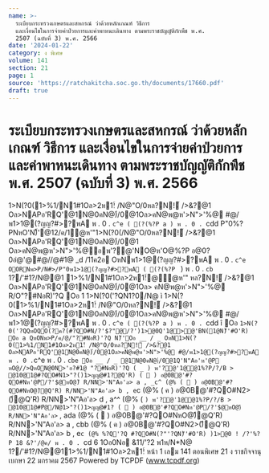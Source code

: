 ```yaml
---
name: >-
  ระเบียบกระทรวงเกษตรและสหกรณ์ ว่าด้วยหลักเกณฑ์ วิธีการ
  และเงื่อนไขในการจ่ายค่าป่วยการและค่าพาหนะเดินทาง ตามพระราชบัญญัติกักพืช พ.ศ.
  2507 (ฉบับที่ 3) พ.ศ. 2566
date: '2024-01-22'
category: ง พิเศษ
volume: 141
section: 21
page: 1
source: 'https://ratchakitcha.soc.go.th/documents/17660.pdf'
draft: true
---
```


# ระเบียบกระทรวงเกษตรและสหกรณ์ ว่าด้วยหลักเกณฑ์ วิธีการ และเงื่อนไขในการจ่ายค่าป่วยการและค่าพาหนะเดินทาง ตามพระราชบัญญัติกักพืช พ.ศ. 2507 (ฉบับที่ 3) พ.ศ. 2566

1>N(?0(1>%1/N1#1Oล>2ห1!์ /N@"O/0หล?N!์ />&?@1 Oล>NAPอ'RQ'@1N@0คN@)่/0@1Oล>คN@พ@ห'>N">'%@ #@/พ1>1@(?ญญ?#>?พA พ . 0 . `c^e ( (?(%?P a ) พ . 0 . `cdd P"0%?PNหO'N)็'@12/ค/1ํ@ห'"1>N(?0(/N@"O/0หล?N!์ />&?@1 Oล>NAPอ'RQ'@1N@0คN@)่/0@1 Oล>คN@พ@ห'>N">'%@อพ'?@'NO@ห'O@%?P อ@0?0อํ@'@#@//@#1@ _d /11ค2อ OหNพ1>1@(?ญญ?#>?พA พ . 0 . `c^e OORNพ>P/N#>/P"0พ1>1@(?ญญ?#>?พA ( (?(%?P ` ) พ . 0 . `cb` 1?/'#1?/N@@1 1>%1/N1#1Oล>2ห1!์@ํ@ห'" หล?N!์ />&?@1 Oล>NAPอ'RQ'@1N@0คN@)่/0@1Oล> คN@พ@ห'>N">'%@ R/O"?#NอR)'?Q Oอ 1 1>N(?0('?QN1?0/N@ ì 1>N(?0(1>%1/N1#1Oล>2ห1!์ /N@"O/0หล?N!์ />&?@1 Oล>NAPอ'RQ'@1N@0คN@)่/0@1Oล>คN@พ@ห'>N">'%@ #@/พ1>1@(?ญญ?#>?พA พ . 0 . `c^e ( (?(%?P a ) พ . 0 . `cdd î Oอ ` 1>N(?0('?QQหOQO(?ค?(#?QO#N/?'$?"@/?')1>@0Q'1@>@'BN(1@N)็'#O'R) Oอ a QหONพ>P/ค/@/"?#NอR)'?Q N)็'Oอ __ / _ OหN1>N(?0(1>%1/N1#1Oล>2ห1!์ /N@"O/0หล?N!์ />&?@1 Oล>NAPอ'RQ'@1N@0คN@)่/0@1Oล>คN@พ@ห'>N">'%@ #@/พ1>1@(?ญญ?#>?พA พ . 0 . `c^e พ . 0 . `cbe Oอ __ / _ @1N@0คN@)่/0@1Q'N"Aอ'ห'@P หO@//>QหON@0N>'อ?#1@ "?#NอR)'?Q ( _ ) พ'?@'1@@1%?P/?/B > @10@1@#?QO#N1>"?()1>ญญ@#1?@Q'R) (  ) อ@0B@'#?QO#Nห'@P/?'$@หO@)ี R/NN>'N"Aอ'ล> a , _c^ (@% (  ) อ@0B@'#?QO#NหO@)ี@Q'R) R/NN>'N"Aอ'ล> b , e`c (@% ( ค ) อ@0B@'#?QO#N2>()ี@Q'R) R/NN>'N"Aอ'ล> d , a^^ (@% ( ` ) พ'?@'1@@1%?P/?/B > @10@1@#Pํ@/N@1>"?()1>ญญ@#1? (  ) อ@0B@'#?QO#Nห'@P/?'$@หO@)ี R/NN>'N"Aอ'ล> ` , ada (@% (  ) อ@0B@'#?QO#NหO@)ี@Q'R) R/NN>'N"Aอ'ล> a , cbb (@% ( ค ) อ@0B@'#?QO#N2>()ี@Q'R) R/NN>'N"Aอ'ล> b , e`c (@% %?Q'?Q #?QO#N(?"'?QN)็'#O'R) )1>@0 ! /?'%?P 18 &?'/@ค/ พ . 0 . `cd 6 1Oอ0Nอ &11/'?2 พ1ห/N*N@ 1?/'#1?/N@@11>%1/N1#1Oล>2ห1!์ หน้า 1 เลม 141 ตอนพิเศษ 21 ง ราชกิจจานุเบกษา 22 มกราคม 2567 Powered by TCPDF (www.tcpdf.org)
